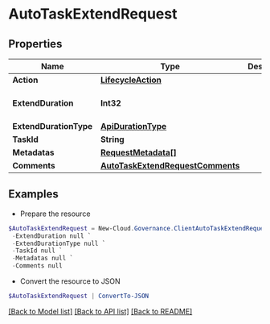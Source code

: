 # AutoTaskExtendRequest
## Properties

Name | Type | Description | Notes
------------ | ------------- | ------------- | -------------
**Action** | [**LifecycleAction**](LifecycleAction.md) |  | [optional] 
**ExtendDuration** | **Int32** |  | [optional] [default to 0]
**ExtendDurationType** | [**ApiDurationType**](ApiDurationType.md) |  | [optional] 
**TaskId** | **String** |  | [optional] 
**Metadatas** | [**RequestMetadata[]**](RequestMetadata.md) |  | [optional] 
**Comments** | [**AutoTaskExtendRequestComments**](AutoTaskExtendRequestComments.md) |  | [optional] 

## Examples

- Prepare the resource
```powershell
$AutoTaskExtendRequest = New-Cloud.Governance.ClientAutoTaskExtendRequest  -Action null `
 -ExtendDuration null `
 -ExtendDurationType null `
 -TaskId null `
 -Metadatas null `
 -Comments null
```

- Convert the resource to JSON
```powershell
$AutoTaskExtendRequest | ConvertTo-JSON
```

[[Back to Model list]](../README.md#documentation-for-models) [[Back to API list]](../README.md#documentation-for-api-endpoints) [[Back to README]](../README.md)

